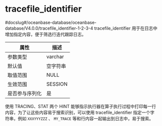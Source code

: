 tracefile_identifier 
=========================================
#docslug#/oceanbase-database/oceanbase-database/V4.0.0/tracefile_identifier-1-2-3-4
tracefile_identifier 用于在日志中增加指定内容，便于筛选行迭代跟踪日志。


| **属性**  | **描述**  |
|---------|---------|
| 参数类型    | varchar |
| 默认值     | 空字符串    |
| 取值范围    | NULL    |
| 生效范围    | SESSION |
| 是否参与序列化 | 是       |



使用 TRACING、STAT 两个 HINT 能够指示执行器在算子执行过程中打印每一行内容，为了让这些内容易于搜索识别，可以使用 tracefile_identifier 指定一个字符串，例如 `XXXYYYZZZ` 、 `MY_TRACE` 等和行内容一起输出到日志中，易于搜索。
